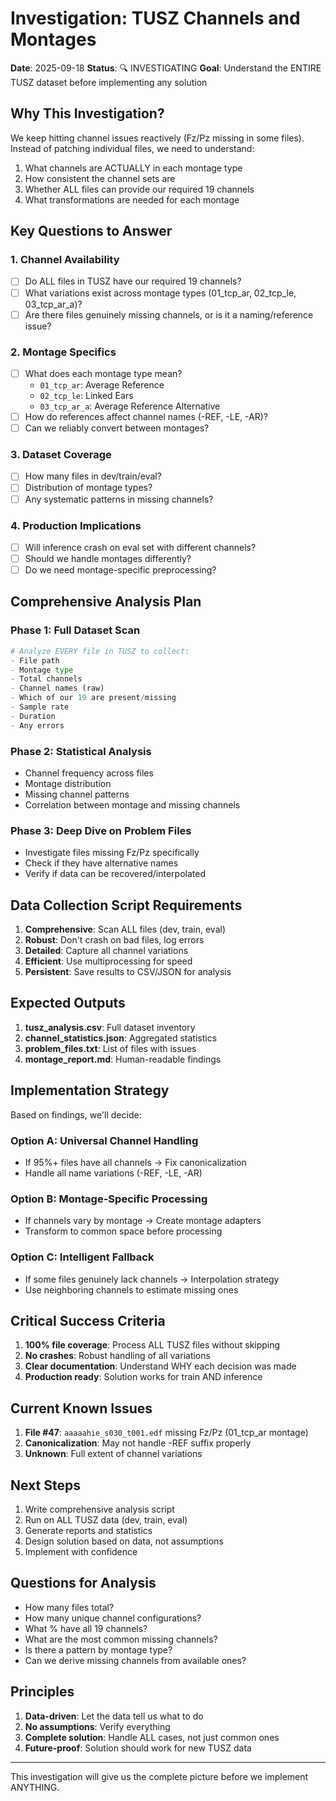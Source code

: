 # Investigation: TUSZ Channels and Montages

**Date**: 2025-09-18
**Status**: 🔍 INVESTIGATING
**Goal**: Understand the ENTIRE TUSZ dataset before implementing any solution

## Why This Investigation?

We keep hitting channel issues reactively (Fz/Pz missing in some files). Instead of patching individual files, we need to understand:
1. What channels are ACTUALLY in each montage type
2. How consistent the channel sets are
3. Whether ALL files can provide our required 19 channels
4. What transformations are needed for each montage

## Key Questions to Answer

### 1. Channel Availability
- [ ] Do ALL files in TUSZ have our required 19 channels?
- [ ] What variations exist across montage types (01_tcp_ar, 02_tcp_le, 03_tcp_ar_a)?
- [ ] Are there files genuinely missing channels, or is it a naming/reference issue?

### 2. Montage Specifics
- [ ] What does each montage type mean?
  - `01_tcp_ar`: Average Reference
  - `02_tcp_le`: Linked Ears
  - `03_tcp_ar_a`: Average Reference Alternative
- [ ] How do references affect channel names (-REF, -LE, -AR)?
- [ ] Can we reliably convert between montages?

### 3. Dataset Coverage
- [ ] How many files in dev/train/eval?
- [ ] Distribution of montage types?
- [ ] Any systematic patterns in missing channels?

### 4. Production Implications
- [ ] Will inference crash on eval set with different channels?
- [ ] Should we handle montages differently?
- [ ] Do we need montage-specific preprocessing?

## Comprehensive Analysis Plan

### Phase 1: Full Dataset Scan
```python
# Analyze EVERY file in TUSZ to collect:
- File path
- Montage type
- Total channels
- Channel names (raw)
- Which of our 19 are present/missing
- Sample rate
- Duration
- Any errors
```

### Phase 2: Statistical Analysis
- Channel frequency across files
- Montage distribution
- Missing channel patterns
- Correlation between montage and missing channels

### Phase 3: Deep Dive on Problem Files
- Investigate files missing Fz/Pz specifically
- Check if they have alternative names
- Verify if data can be recovered/interpolated

## Data Collection Script Requirements

1. **Comprehensive**: Scan ALL files (dev, train, eval)
2. **Robust**: Don't crash on bad files, log errors
3. **Detailed**: Capture all channel variations
4. **Efficient**: Use multiprocessing for speed
5. **Persistent**: Save results to CSV/JSON for analysis

## Expected Outputs

1. **tusz_analysis.csv**: Full dataset inventory
2. **channel_statistics.json**: Aggregated statistics
3. **problem_files.txt**: List of files with issues
4. **montage_report.md**: Human-readable findings

## Implementation Strategy

Based on findings, we'll decide:

### Option A: Universal Channel Handling
- If 95%+ files have all channels → Fix canonicalization
- Handle all name variations (-REF, -LE, -AR)

### Option B: Montage-Specific Processing
- If channels vary by montage → Create montage adapters
- Transform to common space before processing

### Option C: Intelligent Fallback
- If some files genuinely lack channels → Interpolation strategy
- Use neighboring channels to estimate missing ones

## Critical Success Criteria

1. **100% file coverage**: Process ALL TUSZ files without skipping
2. **No crashes**: Robust handling of all variations
3. **Clear documentation**: Understand WHY each decision was made
4. **Production ready**: Solution works for train AND inference

## Current Known Issues

1. **File #47**: `aaaaahie_s030_t001.edf` missing Fz/Pz (01_tcp_ar montage)
2. **Canonicalization**: May not handle -REF suffix properly
3. **Unknown**: Full extent of channel variations

## Next Steps

1. Write comprehensive analysis script
2. Run on ALL TUSZ data (dev, train, eval)
3. Generate reports and statistics
4. Design solution based on data, not assumptions
5. Implement with confidence

## Questions for Analysis

- How many files total?
- How many unique channel configurations?
- What % have all 19 channels?
- What are the most common missing channels?
- Is there a pattern by montage type?
- Can we derive missing channels from available ones?

## Principles

1. **Data-driven**: Let the data tell us what to do
2. **No assumptions**: Verify everything
3. **Complete solution**: Handle ALL cases, not just common ones
4. **Future-proof**: Solution should work for new TUSZ data

---

This investigation will give us the complete picture before we implement ANYTHING.
